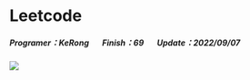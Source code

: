 # Leetcode
##### Programer：KeRong &nbsp;&nbsp;&nbsp;&nbsp;&nbsp;&nbsp;Finish：69 &nbsp;&nbsp;&nbsp;&nbsp;&nbsp;&nbsp;Update：2022/09/07
![](https://i.imgur.com/kApUvvh.gif)
